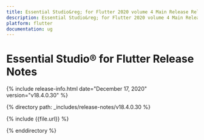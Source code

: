 ```yaml
---
title: Essential Studio&reg; for Flutter 2020 volume 4 Main Release Release Notes  
description: Essential Studio&reg; for Flutter 2020 volume 4 Main Release Release Notes  
platform: flutter
documentation: ug
---
```


# Essential Studio&reg; for Flutter  Release Notes  

{% include release-info.html date="December 17, 2020"  version="v18.4.0.30" %} 


{% directory path: _includes/release-notes/v18.4.0.30 %}

{% include {{file.url}} %}

{% enddirectory %}
